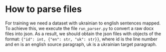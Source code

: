 # How to parse files

For training we need a dataset with ukrainian to english sentences mapped. 
To achieve this, we execute the file `run_parser.py` to convert a raw docx files into json.
As a result, we should obtain the json files with objects of the format: 
`{"id": int, {"en": str, "uk": str}}`, where id is the line number and en is an
english source paragraph, uk is a ukrainian target paragraph.


